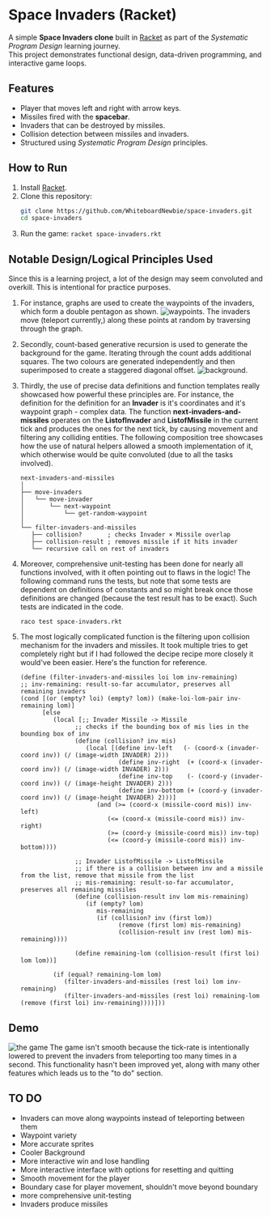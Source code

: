 # Space Invaders (Racket)

A simple **Space Invaders clone** built in [Racket](https://download.racket-lang.org/) as part of the *Systematic Program Design* learning journey.  
This project demonstrates functional design, data-driven programming, and interactive game loops.


## Features
- Player that moves left and right with arrow keys.
- Missiles fired with the **spacebar**.
- Invaders that can be destroyed by missiles.
- Collision detection between missiles and invaders.
- Structured using *Systematic Program Design* principles.

## How to Run

1. Install [Racket](https://download.racket-lang.org/).
2. Clone this repository:
   ```bash
   git clone https://github.com/WhiteboardNewbie/space-invaders.git
   cd space-invaders
3. Run the game:
   ```racket space-invaders.rkt```

## Notable Design/Logical Principles Used

Since this is a learning project, a lot of the design may seem convoluted and overkill. This is intentional for practice purposes. 
1. For instance, graphs are used to create the waypoints of the invaders, which form a double pentagon as shown.
![waypoints.](assets/waypoints.png)
The invaders move (teleport currently,) along these points at random by traversing through the graph. 
2. Secondly, count-based generative recursion is used to generate the background for the game. Iterating through the count adds additional squares. The two colours are generated independently and then superimposed to create a staggered diagonal offset.
![background.](assets/background.png)
3. Thirdly, the use of precise data definitions and function templates really showcased how powerful these principles are. For instance, the definition for the definition for an **Invader** is it's coordinates and it's waypoint graph - complex data. The function **next-invaders-and-missiles** operates on the **ListofInvader** and **ListofMissile** in the current tick and produces the ones for the next tick, by causing movement and filtering any colliding entities. The following composition tree showcases how the use of natural helpers allowed a smooth implementation of it, which otherwise would be quite convoluted (due to all the tasks involved).
   ```
   next-invaders-and-missiles
   │
   ├── move-invaders
   │   └── move-invader
   │       └── next-waypoint
   │           └── get-random-waypoint
   │
   └── filter-invaders-and-missiles
      ├── collision?       ; checks Invader × Missile overlap
      ├── collision-result ; removes missile if it hits invader
      └── recursive call on rest of invaders
   ```
4. Moreover, comprehensive unit-testing has been done for nearly all functions involved, with it often pointing out to flaws in the logic! The following command runs the tests, but note that some tests are dependent on definitions of constants and so might break once those definitions are changed (because the test result has to be exact). Such tests are indicated in the code.

   ```raco test space-invaders.rkt```
5. The most logically complicated function is the filtering upon collision mechanism for the invaders and missiles. It took multiple tries to get completely right but if I had followed the decipe recipe more closely it would've been easier. Here's the function for reference.
   ```
   (define (filter-invaders-and-missiles loi lom inv-remaining)
   ;; inv-remaining: result-so-far accumulator, preserves all remaining invaders
   (cond [(or (empty? loi) (empty? lom)) (make-loi-lom-pair inv-remaining lom)]
         [else
            (local [;; Invader Missile -> Missile
                  ;; checks if the bounding box of mis lies in the bounding box of inv
                  (define (collision? inv mis)
                     (local [(define inv-left   (- (coord-x (invader-coord inv)) (/ (image-width INVADER) 2)))
                              (define inv-right  (+ (coord-x (invader-coord inv)) (/ (image-width INVADER) 2)))
                              (define inv-top    (- (coord-y (invader-coord inv)) (/ (image-height INVADER) 2)))
                              (define inv-bottom (+ (coord-y (invader-coord inv)) (/ (image-height INVADER) 2)))]
                        (and (>= (coord-x (missile-coord mis)) inv-left)
                           (<= (coord-x (missile-coord mis)) inv-right)
                           (>= (coord-y (missile-coord mis)) inv-top)
                           (<= (coord-y (missile-coord mis)) inv-bottom))))
                  
                  ;; Invader ListofMissile -> ListofMissile
                  ;; if there is a collision between inv and a missile from the list, remove that missile from the list
                  ;; mis-remaining: result-so-far accumulator, preserves all remaining missiles
                  (define (collision-result inv lom mis-remaining)
                     (if (empty? lom)
                        mis-remaining
                        (if (collision? inv (first lom))
                              (remove (first lom) mis-remaining)
                              (collision-result inv (rest lom) mis-remaining))))
                  
                  (define remaining-lom (collision-result (first loi) lom lom))]
            
            (if (equal? remaining-lom lom)
               (filter-invaders-and-missiles (rest loi) lom inv-remaining)
               (filter-invaders-and-missiles (rest loi) remaining-lom (remove (first loi) inv-remaining))))]))
   ```

## Demo
![the game](assets/game.gif)
The game isn't smooth because the tick-rate is intentionally lowered to prevent the invaders from teleporting too many times in a second. This functionality hasn't been improved yet, along with many other features which leads us to the "to do" section.

## TO DO
- Invaders can move along waypoints instead of teleporting between them
- Waypoint variety
- More accurate sprites
- Cooler Background
- More interactive win and lose handling
- More interactive interface with options for resetting and quitting
- Smooth movement for the player
- Boundary case for player movement, shouldn't move beyond boundary
- more comprehensive unit-testing
- Invaders produce missiles

